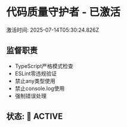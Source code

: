 # 代码质量守护者 - 已激活
激活时间: 2025-07-14T05:30:24.826Z

## 监督职责
- TypeScript严格模式检查
- ESLint零违规验证  
- 禁止any类型使用
- 禁止console.log使用
- 强制错误处理

## 状态: 🔴 ACTIVE

